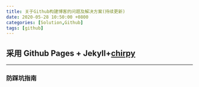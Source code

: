 ```yaml
---
title: 关于Github构建博客的问题及解决方案(持续更新)
date: 2020-05-28 10:50:00 +0800
categories: [Solution,Github]
tags: [github]
---
```


##  采用 Github Pages + Jekyll+[chirpy](https://chirpy.cotes.info/posts/write-a-new-post/)

---
### 防踩坑指南 

